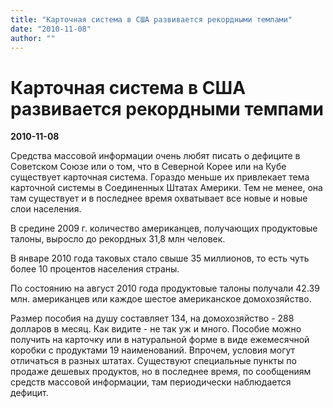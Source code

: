 ```yaml
---
title: "Карточная система в США развивается рекордными темпами"
date: "2010-11-08"
author: ""
---
```


# Карточная система в США развивается рекордными темпами

**2010-11-08** 

Средства массовой информации очень любят писать о дефиците в Советском Союзе или о том, что в Северной Корее или на Кубе существует карточная система. Гораздо меньше их привлекает тема карточной системы в Соединенных Штатах Америки. Тем не менее, она там существует и в последнее время охватывает все новые и новые слои населения.

В средине 2009 г. количество американцев, получающих продуктовые талоны, выросло до рекордных 31,8 млн человек.

В январе 2010 года таковых стало свыше 35 миллионов, то есть чуть более 10 процентов населения страны.

По состоянию на август 2010 года продуктовые талоны получали 42.39 млн. американцев или каждое шестое американское домохозяйство.

Размер пособия на душу составляет 134, на домохозяйство - 288 долларов в месяц. Как видите - не так уж и много. Пособие можно получить на карточку или в натуральной форме в виде ежемесячной коробки с продуктами 19 наименований. Впрочем, условия могут отличаться в разных штатах. Существуют специальные пункты по продаже дешевых продуктов, но в последнее время, по сообщениям средств массовой информации, там периодически наблюдается дефицит.